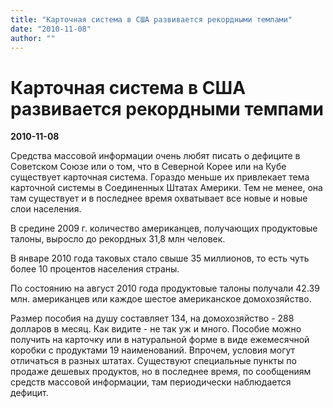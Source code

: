 ```yaml
---
title: "Карточная система в США развивается рекордными темпами"
date: "2010-11-08"
author: ""
---
```


# Карточная система в США развивается рекордными темпами

**2010-11-08** 

Средства массовой информации очень любят писать о дефиците в Советском Союзе или о том, что в Северной Корее или на Кубе существует карточная система. Гораздо меньше их привлекает тема карточной системы в Соединенных Штатах Америки. Тем не менее, она там существует и в последнее время охватывает все новые и новые слои населения.

В средине 2009 г. количество американцев, получающих продуктовые талоны, выросло до рекордных 31,8 млн человек.

В январе 2010 года таковых стало свыше 35 миллионов, то есть чуть более 10 процентов населения страны.

По состоянию на август 2010 года продуктовые талоны получали 42.39 млн. американцев или каждое шестое американское домохозяйство.

Размер пособия на душу составляет 134, на домохозяйство - 288 долларов в месяц. Как видите - не так уж и много. Пособие можно получить на карточку или в натуральной форме в виде ежемесячной коробки с продуктами 19 наименований. Впрочем, условия могут отличаться в разных штатах. Существуют специальные пункты по продаже дешевых продуктов, но в последнее время, по сообщениям средств массовой информации, там периодически наблюдается дефицит.